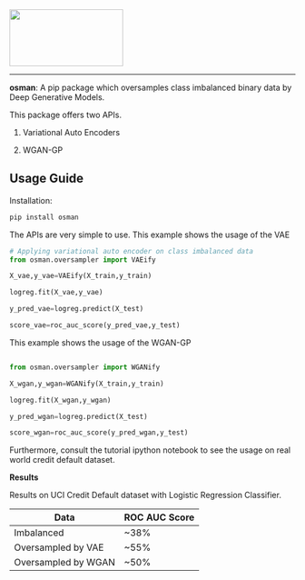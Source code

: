 <img src="https://github.com/rajoy99/osman/blob/main/OsmanLogo.png" width="200" height="100" /> 

---

**osman**: A pip package which oversamples class imbalanced binary data by Deep Generative Models.


 

This package offers two APIs. 

1) Variational Auto Encoders 

2) WGAN-GP

**Usage Guide**
---

Installation:

```python
pip install osman
```

The APIs are very simple to use. This example shows the usage of the VAE 

```python
# Applying variational auto encoder on class imbalanced data 
from osman.oversampler import VAEify 

X_vae,y_vae=VAEify(X_train,y_train)

logreg.fit(X_vae,y_vae)

y_pred_vae=logreg.predict(X_test)

score_vae=roc_auc_score(y_pred_vae,y_test)


```
This example shows the usage of the WGAN-GP

```python

from osman.oversampler import WGANify

X_wgan,y_wgan=WGANify(X_train,y_train)

logreg.fit(X_wgan,y_wgan)

y_pred_wgan=logreg.predict(X_test)

score_wgan=roc_auc_score(y_pred_wgan,y_test)
```

Furthermore, consult the tutorial ipython notebook to see the usage on real world credit default dataset.

**Results**

Results on UCI Credit Default dataset with Logistic Regression Classifier.

| Data  | ROC AUC Score |
| ------------- | ------------- |
| Imbalanced  | ~38%  |
| Oversampled by VAE  | ~55%  |
| Oversampled by WGAN  | ~50%  |
